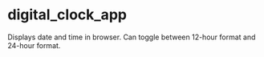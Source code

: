 # digital_clock_app
Displays date and time in browser.
Can toggle between 12-hour format and 24-hour format.
